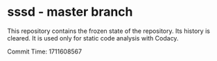 # sssd - master branch

This repository contains the frozen state of the repository.
Its history is cleared. It is used only for static code
analysis with Codacy.

Commit Time: 1711608567